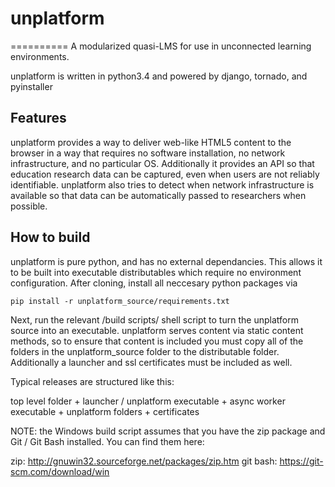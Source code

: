 # unplatform
==========
A modularized quasi-LMS for use in unconnected learning environments.

unplatform is written in python3.4 and powered by django, tornado, and pyinstaller

Features
--------
unplatform provides a way to deliver web-like HTML5 content to the browser in a way that requires no software installation,
no network infrastructure, and no particular OS. Additionally it provides an API so that education research data can be captured,
even when users are not reliably identifiable. unplatform also tries to detect when network infrastructure is available
so that data can be automatically passed to researchers when possible.

How to build
-------------
unplatform is pure python, and has no external dependancies. This allows it to be built into executable distributables
which require no environment configuration. After cloning, install all neccesary python packages via

```pip install -r unplatform_source/requirements.txt```

Next, run the relevant /build scripts/ shell script to turn the unplatform source into an executable. unplatform serves
content via static content methods, so to ensure that content is included you must copy all of the folders in the unplatform_source
folder to the distributable folder. Additionally a launcher and ssl certificates must be included as well.

Typical releases are structured like this:

top level folder + launcher / unplatform executable + async worker executable + unplatform folders + certificates

NOTE: the Windows build script assumes that you have the zip package and Git / Git Bash installed.
You can find them here:

zip: http://gnuwin32.sourceforge.net/packages/zip.htm
git bash: https://git-scm.com/download/win
